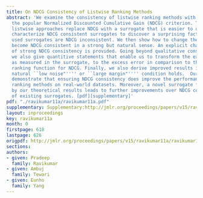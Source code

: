 ```yaml
---
title: On NDCG Consistency of Listwise Ranking Methods
abstract: 'We examine the consistency of listwise ranking methods with respect to
  the popular Normalized Discounted Cumulative Gain (NDCG) criterion. The most successful
  listwise approaches replace NDCG with a surrogate that is easier to optimize. We
  characterize NDCG consistent surrogates to discover a surprising fact: several commonly
  used surrogates are NDCG inconsistent. We then show how to change them so that they
  become NDCG consistent in a strong but natural sense. An explicit characterization
  of strong NDCG consistency is provided. Going beyond qualitative consistency considerations,
  we also give quantitive statements that enable us to transform the excess error,
  as measured in the surrogate, to the excess error in comparison to the Bayes optimal
  ranking function for NDCG. Finally, we also derive improved results if a certain
  natural ``low noise"'''' or ``large margin"'''' condition holds.  Our experiments
  demonstrate that ensuring NDCG consistency does improve the performance of listwise
  ranking methods on real-world datasets. Moreover, a novel surrogate function suggested
  by our theoretical results leads to further improvements over NDCG consistent versions
  of existing surrogates. [pdf][supplementary]'
pdf: "./ravikumar11a/ravikumar11a.pdf"
supplementary: Supplementary:http://jmlr.org/proceedings/papers/v15/ravikumar11a/ravikumar11aSupple.pdf
layout: inproceedings
key: ravikumar11a
month: 0
firstpage: 618
lastpage: 626
origpdf: http://jmlr.org/proceedings/papers/v15/ravikumar11a/ravikumar11a.pdf
sections: 
authors:
- given: Pradeep
  family: Ravikumar
- given: Ambuj
  family: Tewari
- given: Eunho
  family: Yang
---
```

